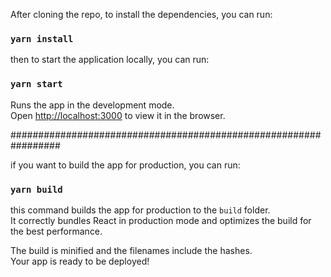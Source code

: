 

After cloning the repo, to install the dependencies, you can run:
### `yarn install`

then to start the application locally, you can run:
### `yarn start`

Runs the app in the development mode.\
Open [http://localhost:3000](http://localhost:3000) to view it in the browser.

#################################################################

if you want to build the app for production, you can run:
### `yarn build`

this command builds the app for production to the `build` folder.\
It correctly bundles React in production mode and optimizes the build for the best performance.

The build is minified and the filenames include the hashes.\
Your app is ready to be deployed!



